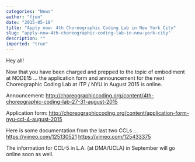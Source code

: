 ```yaml
---
categories: "News"
author: "fjen"
date: "2015-05-18"
title: "Apply now: 4th Choreographic Coding Lab in New York City"
slug: "apply-now-4th-choreographic-coding-lab-in-new-york-city"
description: ""
imported: "true"
---
```



Hey all!

Now that you have been charged and prepped to the topic of embodiment at NODE15 … the application form and announcement for the next Choreographic Coding Lab at ITP / NYU in August 2015 is online.

Announcement:
http://choreographiccoding.org/content/4th-choreographic-coding-lab-27-31-august-2015

Application form:
http://choreographiccoding.org/content/application-form-nyu-ccl-4-august-2015

Here is some documentation from the last two CCLs …
https://vimeo.com/125130521
https://vimeo.com/125433375

The information for CCL-5 in L.A. (at DMA/UCLA) in September will go online soon as well.
